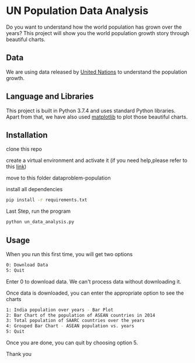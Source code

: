 # UN Population Data Analysis

Do you want to understand how the world population has grown over the years? This project will show you the world population growth story through beautiful charts.  

## Data

We are using data released by [United Nations]( https://datahub.io/core/population-growth-estimates-and-projections/r/population-estimates.csv) to understand the population growth.

## Language and Libraries

This project is built in Python 3.7.4 and uses standard Python libraries. Apart from that, we have also used [matplotlib]( https://matplotlib.org/) to plot those beautiful charts. 


## Installation

clone this repo

create a virtual environment and activate it (if you need help,please refer to this [link]( https://packaging.python.org/guides/installing-using-pip-and-virtual-environments/))

move to this folder dataproblem-population 

install all dependencies

```bash
pip install -r requirements.txt
```

Last Step, run the program 

```bash
python un_data_analysis.py
```

## Usage
When you run this first time, you will get two options

```bash
0: Download Data
5: Quit
```


Enter 0 to download data. We can't process data without downloading it.

Once data is downloaded, you can enter the appropriate option to see the charts

```bash
1: India population over years - Bar Plot
2: Bar Chart of the population of ASEAN countries in 2014
3: Total population of SAARC countries over the years
4: Grouped Bar Chart - ASEAN population vs. years
5: Quit 
```
Once you are done, you can quit by choosing option 5. 

Thank you 


